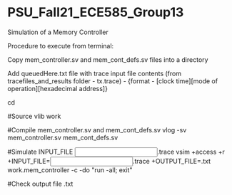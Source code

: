 # PSU_Fall21_ECE585_Group13
Simulation of a Memory Controller

Procedure to execute from terminal:

Copy mem_controller.sv and mem_cont_defs.sv files into a directory

Add queuedHere.txt file with trace input file contents (from tracefiles_and_results folder - tx.trace) - {format - [clock time][mode of operation][hexadecimal address]}

cd <directory name>

#Source
vlib work

#Compile mem_controller.sv and mem_cont_defs.sv
vlog -sv mem_controller.sv mem_cont_defs.sv

#Simulate INPUT_FILE <input file>.trace
vsim +access +r +INPUT_FILE=<input file>.trace +OUTPUT_FILE=<output file>.txt work.mem_controller -c -do "run -all; exit"

#Check output file <output file>.txt
